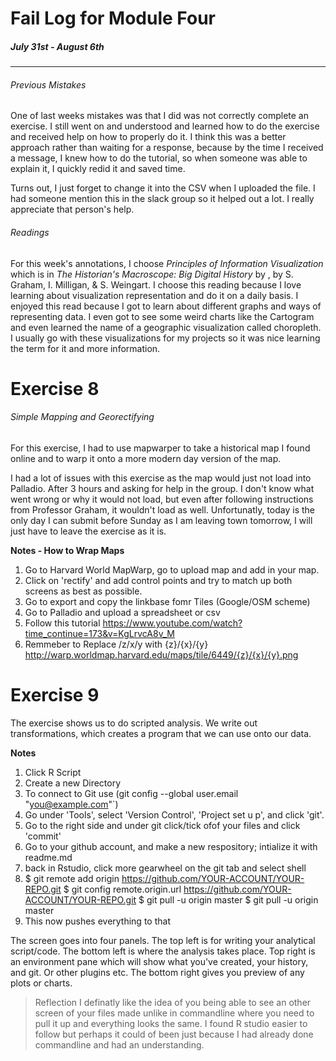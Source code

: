 # Fail Log for Module Four
##### July 31st - August 6th
------------
###### Previous Mistakes
One of last weeks mistakes was that I did was not correctly complete an exercise. I still went on and understood and learned how to do the exercise and received help on how to properly do it. I think this was a better approach rather than waiting for a response, because by the time I received a message, I knew how to do the tutorial, so when someone was able to explain it, I quickly redid it and saved time.

Turns out, I just forget to change it into the CSV when I uploaded the file. I had someone mention this in the slack group so it helped out a lot. I really appreciate that person's help.

###### Readings
For this week's annotations, I choose _Principles of Information Visualization_ which is in _The Historian's Macroscope: Big Digital History_ by , by S. Graham, I. Milligan, & S. Weingart. I choose this reading because I love learning about visualization representation and do it on a daily basis. I enjoyed this read because I got to learn about different graphs and ways of representing data. I even got to see some weird charts like the Cartogram and even learned the name of a geographic visualization called choropleth. I usually go with these visualizations for my projects so it was nice learning the term for it and more information.

# Exercise 8
###### Simple Mapping and Georectifying

For this exercise, I had to use mapwarper to take a historical map I found online and to warp it onto a more modern day version of the map. 

I had a lot of issues with this exercise as the map would just not load into Palladio. After 3 hours and asking for help in the group. I don't know what went wrong or why it would not load, but even after following instructions from Professor Graham, it wouldn't load as well. Unfortunatly, today is the only day I can submit before Sunday as I am leaving town tomorrow, I will just have to leave the exercise as it is. 

**Notes - How to Wrap Maps**
1. Go to Harvard World MapWarp, go to upload map and add in your map.
2. Click on 'rectify' and add control points and try to match up both screens as best as possible.
3. Go to export and copy the linkbase fomr Tiles (Google/OSM scheme)
4. Go to Palladio and upload a spreadsheet or csv
5. Follow this tutorial https://www.youtube.com/watch?time_continue=173&v=KgLrvcA8v_M
4. Remmeber to Replace /z/x/y with {z}/{x}/{y}
http://warp.worldmap.harvard.edu/maps/tile/6449/{z}/{x}/{y}.png

# Exercise 9
The exercise shows us to do scripted analysis. We write out transformations, which creates a program that we can use onto our data.

**Notes**
1. Click R Script
2. Create a new Directory
3. To connect to Git use (git config --global user.email "you@example.com"`)
4. Go under 'Tools', select 'Version Control', 'Project set u p', and click 'git'.
5. Go to the right side and under git click/tick ofof your files and click 'commit'
6. Go to your github account, and make a new respository; intialize it with readme.md
7. back in Rstudio, click more gearwheel on the git tab and select shell
8. $ git remote add origin https://github.com/YOUR-ACCOUNT/YOUR-REPO.git
$ git config remote.origin.url https://github.com/YOUR-ACCOUNT/YOUR-REPO.git
$ git pull -u origin master
$ git pull -u origin master
9. This now pushes everything to that

The screen goes into four panels. The top left is for writing your analytical script/code.
The bottom left is where the analysis takes place.
Top right is an environment pane which will show what you've created, your history, and git. Or other plugins etc.
The bottom right gives you preview of any plots or charts. 
>Reflection
I definatly like the idea of you being able to see an other screen of your files made unlike in commandline where you need to pull it up and everything looks the same. I found R studio easier to follow but perhaps it could of been just because I had already done commandline and had an understanding.
